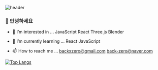 
![header](https://capsule-render.vercel.app/api?type=cylinder&color=auto&height=160&section=header&text=seonyeong&fontColor=fff&%render&fontSize=50&animation=twinkling)


### 👋 안녕하세요
- 👀 I’m interested in ...
JavaScript React Three.js Blender

- 🌱 I’m currently learning ...
React JavaScript


- 📫 How to reach me ...
backxzero@gmail.com
back-zero@naver.com

<!---
100-0/100-0 is a ✨ special ✨ repository because its `README.md` (this file) appears on your GitHub profile.
You can click the Preview link to take a look at your changes.
--->

<!--
![](https://img.shields.io/badge/JavaScript-F7DF1E?style=for-the-badge&logo=JavaScript&logoColor=white)

-->
[![Top Langs](https://github-readme-stats.vercel.app/api/top-langs/?username=100-0&layout=compact)](https://github.com/anuraghazra/github-readme-stats)


